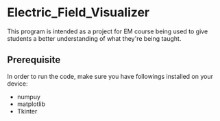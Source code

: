 # Electric_Field_Visualizer
This program is intended as a project for EM course being used to give students a better understanding of what they're being taught.

## Prerequisite
In order to run the code, make sure you have followings installed on your device:
* numpuy
* matplotlib
* Tkinter
